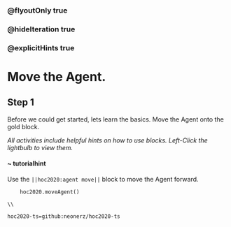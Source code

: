 ### @flyoutOnly true
### @hideIteration true
### @explicitHints true

# Move the Agent.

## Step 1
Before we could get started, lets learn the basics. Move the Agent onto the gold block. 

*All activities include helpful hints on how to use blocks. Left-Click the lightbulb to view them.*

#### ~ tutorialhint 
Use the ``||hoc2020:agent move||`` block to move the Agent forward.

```ghost
    hoc2020.moveAgent()
```
```template
\\
```
```package
hoc2020-ts=github:neonerz/hoc2020-ts
```